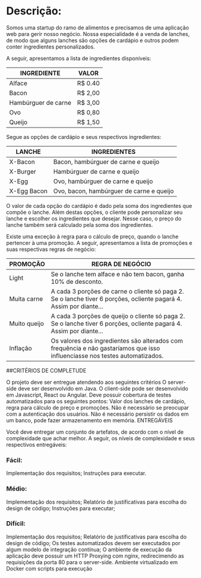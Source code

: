 # Descrição:

Somos uma startup do ramo de alimentos e precisamos de uma aplicação web para gerir nosso negócio. Nossa especialidade é a venda de lanches, de modo que alguns lanches são opções de cardápio e outros podem conter ingredientes personalizados.

A seguir, apresentamos a lista de ingredientes disponíveis:

| INGREDIENTE | VALOR   | 
|-------------|---------|
| Alface      | R$ 0.40 |
|Bacon|R$ 2,00|
|Hambúrguer de carne|R$ 3,00|
|Ovo|R$ 0,80|
|Queijo|R$ 1,50|


Segue as opções de cardápio e seus respectivos ingredientes:

|LANCHE   | INGREDIENTES |
|---------|--------------|
|X-Bacon|Bacon, hambúrguer de carne e queijo|
|X-Burger|Hambúrguer de carne e queijo|
|X-Egg|Ovo, hambúrguer de carne e queijo|
|X-Egg Bacon|Ovo, bacon, hambúrguer de carne e queijo|


O valor de cada opção do cardápio é dado pela soma dos ingredientes que compõe o lanche. Além destas opções, o cliente pode personalizar seu lanche e escolher os ingredientes que desejar. Nesse caso, o preço do lanche também será calculado pela soma dos ingredientes.

Existe uma exceção à regra para o cálculo de preço, quando o lanche pertencer à uma promoção. A seguir, apresentamos a lista de promoções e suas respectivas regras de negócio:

|PROMOÇÃO|REGRA DE NEGÓCIO|
|--------|----------------|
|Light|Se o lanche tem alface e não tem bacon, ganha 10% de desconto.|
|Muita carne|A cada 3 porções de carne o cliente só paga 2. Se o lanche tiver 6 porções, ocliente pagará 4. Assim por diante...|
|Muito queijo|A cada 3 porções de queijo o cliente só paga 2. Se o lanche tiver 6 porções, ocliente pagará 4. Assim por diante...|
|Inflação|Os valores dos ingredientes são alterados com frequência e não gastaríamos que isso influenciasse nos testes automatizados.|


##CRITÉRIOS DE COMPLETUDE

O projeto deve ser entregue atendendo aos seguintes critérios
O server-side deve ser desenvolvido em Java.
O client-side pode ser desenvolvido em Javascript, React ou Angular.
Deve possuir cobertura de testes automatizados para os seguintes pontos: Valor dos lanches de cardápio, regra para cálculo de preço e promoções.
Não é necessário se preocupar com a autenticação dos usuários.
Não é necessário persistir os dados em um banco, pode fazer armazenamento em memória.
ENTREGÁVEIS

Você deve entregar um conjunto de artefatos, de acordo com o nível de complexidade que achar melhor. A seguir, os níveis de complexidade e seus respectivos entregáveis:

### Fácil:
Implementação dos requisitos;
Instruções para executar.

### Médio:
Implementação dos requisitos;
Relatório de justificativas para escolha do design de código;
Instruções para executar;

### Difícil:
Implementação dos requisitos;
Relatório de justificativas para escolha do design de código;
Os testes automatizados devem ser executados por algum modelo de integração contínua;
O ambiente de execução da aplicação deve possuir um HTTP Proxying com nginx, redirecimendo as requisições da porta 80 para o server-side.
Ambiente virtualizado em Docker com scripts para execução